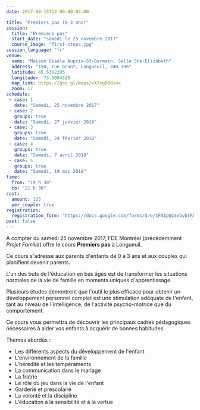 ```yaml
---
date: 2017-08-15T12:00:00-04:00

title: "Premiers pas (0-3 ans)"
session:
  title: "Premiers pas"
  start_date: "samedi le 25 novembre 2017"
  course_image: "first-steps.jpg"
session_language: "fr"
venue:
  name: "Maison Gisèle Auprix-St-Germain, Salle Ste-Élizabeth"
  address: "150, rue Grant, Longueuil, J4H 3H6"
  latitude: 45.5392295
  longitude: -73.5084526
  map_link: https://goo.gl/maps/xXfxgD8diox
  zoom: 17
schedule:
 - case: 1
   date: "Samedi, 25 novembre 2017"
 - case: 2
   groups: true
   date: "Samedi, 27 janvier 2018"
 - case: 3
   groups: true
   date: "Samedi, 24 février 2018"
 - case: 4
   groups: true
   date: "Samedi, 7 avril 2018"
 - case: 5
   groups: true
   date: "Samedi, 19 mai 2018"
time:
  from: "19 h 30"
  to: "21 h 30"
cost:
  amount: 125
  per_couple: true
registration:
  registration_form: "https://docs.google.com/forms/d/e/1FAIpQLSebybtR0K4zdHTA4eI4NmfBmE5dJ5TzgE4FKA3D-WEQ6Q5vAg/viewform?usp=sf_link"
past: false
---
```


À compter du samedi 25 novembre 2017, FDE Montréal (précédemment _Projet
Famille_) offre le cours **Premiers pas** à Longueuil.

Ce cours s'adresse aux parents d'enfants de 0 à 3 ans et aux couples qui
planifient devenir parents.

L'un des buts de l'éducation en bas âges est de transformer les situations normales
de la vie de famille en moments uniques d'apprentissage.

Plusieurs études démontrent que l'outil le plus efficace pour obtenir un
développement personnel complet est une stimulation adéquate de l'enfant, tant
au niveau de l'intelligence, de l'activité psycho-motrice que du comportement.

Ce cours vous permettra de découvrir les principaux cadres pédagogiques
nécessaires à aider vos enfants à acquérir de bonnes habitudes.

Thèmes abordés :

* Les différents aspects du développement de l'enfant
* L'environnement de la famille
* L'hérédité et les tempéraments
* La communication dans le mariage
* La fratrie
* Le rôle du jeu dans la vie de l'enfant
* Garderie et préscolaire
* La volonté et la discipline
* L'éducation à la sensibilité et à la vertue
